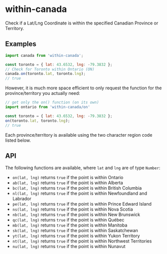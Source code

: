 # within-canada

Check if a Lat/Lng Coordinate is within the specified Canadian Province or Territory.

## Examples

```js
import canada from 'within-canada';

const toronto = { lat: 43.6532, lng: -79.3832 };
// Check for Toronto within Ontario (ON)
canada.on(toronto.lat, toronto.lng);
// true
```

However, it is much more space efficient to only request the function for the
province/territory you actually need:

```js
// get only the on() function (on its own)
import ontario from 'within-canada/on'

const toronto = { lat: 43.6532, lng: -79.3832 };
on(toronto.lat, toronto.lng);
// true
```

Each province/territory is available using the two character region code
listed below.

## API

The following functions are available, where `lat` and `lng` are of type `Number`:

- `on(lat, lng)` returns `true` if the point is within Ontario
- `ab(lat, lng)` returns `true` if the point is within Alberta
- `bc(lat, lng)` returns `true` if the point is within British Columbia
- `nl(lat, lng)` returns `true` if the point is within Newfoundland and Labrador
- `pe(lat, lng)` returns `true` if the point is within Prince Edward Island
- `ns(lat, lng)` returns `true` if the point is within Nova Scotia
- `nb(lat, lng)` returns `true` if the point is within New Brunswick
- `qc(lat, lng)` returns `true` if the point is within Québec
- `mb(lat, lng)` returns `true` if the point is within Manitoba
- `sk(lat, lng)` returns `true` if the point is within Saskatchewan
- `yt(lat, lng)` returns `true` if the point is within Yukon Territory
- `nt(lat, lng)` returns `true` if the point is within Northwest Territories
- `nu(lat, lng)` returns `true` if the point is within Nunavut
